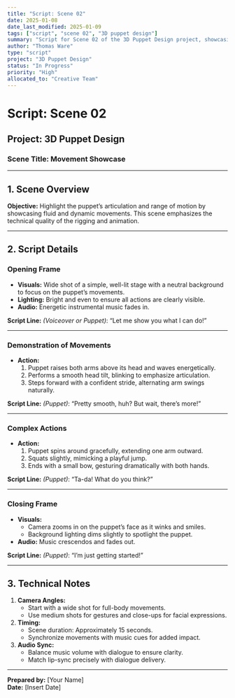 ```yaml
---
title: "Script: Scene 02"
date: 2025-01-08
date_last_modified: 2025-01-09
tags: ["script", "scene 02", "3D puppet design"]
summary: "Script for Scene 02 of the 3D Puppet Design project, showcasing the puppet's range of motion and articulation through fluid and dynamic movements."
author: "Thomas Ware"
type: "script"
project: "3D Puppet Design"
status: "In Progress"
priority: "High"
allocated_to: "Creative Team"
---
```

# **Script: Scene 02**

## **Project:** 3D Puppet Design
### **Scene Title:** Movement Showcase

---

## **1. Scene Overview**
**Objective:** Highlight the puppet’s articulation and range of motion by showcasing fluid and dynamic movements. This scene emphasizes the technical quality of the rigging and animation.

---

## **2. Script Details**

### **Opening Frame**
- **Visuals:** Wide shot of a simple, well-lit stage with a neutral background to focus on the puppet’s movements.
- **Lighting:** Bright and even to ensure all actions are clearly visible.
- **Audio:** Energetic instrumental music fades in.

**Script Line:**
*(Voiceover or Puppet)*: “Let me show you what I can do!”

---

### **Demonstration of Movements**
- **Action:**
  1. Puppet raises both arms above its head and waves energetically.
  2. Performs a smooth head tilt, blinking to emphasize articulation.
  3. Steps forward with a confident stride, alternating arm swings naturally.

**Script Line:**
*(Puppet)*: “Pretty smooth, huh? But wait, there’s more!”

---

### **Complex Actions**
- **Action:**
  1. Puppet spins around gracefully, extending one arm outward.
  2. Squats slightly, mimicking a playful jump.
  3. Ends with a small bow, gesturing dramatically with both hands.

**Script Line:**
*(Puppet)*: “Ta-da! What do you think?”

---

### **Closing Frame**
- **Visuals:**
  - Camera zooms in on the puppet’s face as it winks and smiles.
  - Background lighting dims slightly to spotlight the puppet.
- **Audio:** Music crescendos and fades out.

**Script Line:**
*(Puppet)*: “I’m just getting started!”

---

## **3. Technical Notes**
1. **Camera Angles:**
   - Start with a wide shot for full-body movements.
   - Use medium shots for gestures and close-ups for facial expressions.
2. **Timing:**
   - Scene duration: Approximately 15 seconds.
   - Synchronize movements with music cues for added impact.
3. **Audio Sync:**
   - Balance music volume with dialogue to ensure clarity.
   - Match lip-sync precisely with dialogue delivery.

---

**Prepared by:** [Your Name]  
**Date:** [Insert Date]
